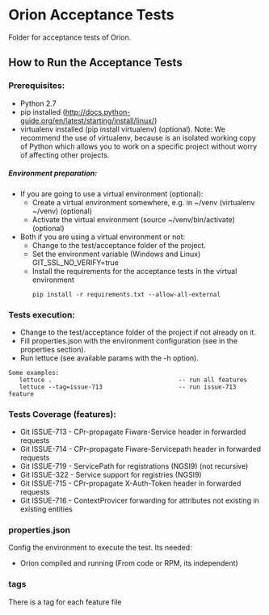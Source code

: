# Orion Acceptance Tests

Folder for acceptance tests of Orion.

## How to Run the Acceptance Tests

### Prerequisites:

- Python 2.7
- pip installed (http://docs.python-guide.org/en/latest/starting/install/linux/)
- virtualenv installed (pip install virtualenv) (optional).
Note: We recommend the use of virtualenv, because is an isolated working copy of Python which allows you to work on a specific project without worry of affecting other projects.

##### Environment preparation:

- If you are going to use a virtual environment (optional):
  * Create a virtual environment somewhere, e.g. in ~/venv (virtualenv ~/venv) (optional)
  * Activate the virtual environment (source ~/venv/bin/activate) (optional)
- Both if you are using a virtual environment or not:
  * Change to the test/acceptance folder of the project.
  * Set the environment variable (Windows and Linux) GIT_SSL_NO_VERIFY=true
  * Install the requirements for the acceptance tests in the virtual environment
     ```
     pip install -r requirements.txt --allow-all-external
     ```

### Tests execution:

- Change to the test/acceptance folder of the project if not already on it.
- Fill properties.json with the environment configuration (see in the properties section).
- Run lettuce (see available params with the -h option).

```
Some examples:
   lettuce .                                   -- run all features
   lettuce --tag=issue-713                     -- run issue-713 feature
```

### Tests Coverage (features):

- Git ISSUE-713 - CPr-propagate Fiware-Service header in forwarded requests
- Git ISSUE-714 - CPr-propagate Fiware-Servicepath header in forwarded requests
- Git ISSUE-719 - ServicePath for registrations (NGSI9) (not recursive)
- Git ISSUE-322 - Service support for registries (NGSI9)
- Git ISSUE-715 - CPr-propagate X-Auth-Token header in forwarded requests
- Git ISSUE-716 - ContextProvicer forwarding for attributes not existing in existing entities

### properties.json

Config the environment to execute the test.
Its needed:

- Orion compiled and running (From code or RPM, its independent)


### tags

There is a tag for each feature file

